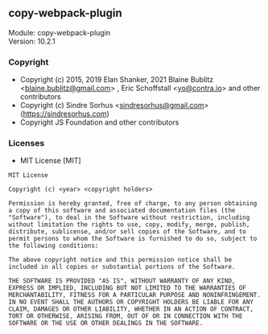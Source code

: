 ## copy-webpack-plugin
Module: copy-webpack-plugin\
Version: 10.2.1
### Copyright
- Copyright (c) 2015, 2019 Elan Shanker, 2021 Blaine Bublitz &lt;blaine.bublitz@gmail.com&gt; , Eric Schoffstall &lt;yo@contra.io&gt; and other contributors
- Copyright (c) Sindre Sorhus &lt;sindresorhus@gmail.com&gt; (https://sindresorhus.com)
- Copyright JS Foundation and other contributors
### Licenses 
 - MIT License [MIT]

```
MIT License

Copyright (c) <year> <copyright holders>

Permission is hereby granted, free of charge, to any person obtaining a copy of this software and associated documentation files (the "Software"), to deal in the Software without restriction, including without limitation the rights to use, copy, modify, merge, publish, distribute, sublicense, and/or sell copies of the Software, and to permit persons to whom the Software is furnished to do so, subject to the following conditions:

The above copyright notice and this permission notice shall be included in all copies or substantial portions of the Software.

THE SOFTWARE IS PROVIDED "AS IS", WITHOUT WARRANTY OF ANY KIND, EXPRESS OR IMPLIED, INCLUDING BUT NOT LIMITED TO THE WARRANTIES OF MERCHANTABILITY, FITNESS FOR A PARTICULAR PURPOSE AND NONINFRINGEMENT. IN NO EVENT SHALL THE AUTHORS OR COPYRIGHT HOLDERS BE LIABLE FOR ANY CLAIM, DAMAGES OR OTHER LIABILITY, WHETHER IN AN ACTION OF CONTRACT, TORT OR OTHERWISE, ARISING FROM, OUT OF OR IN CONNECTION WITH THE SOFTWARE OR THE USE OR OTHER DEALINGS IN THE SOFTWARE.
```
